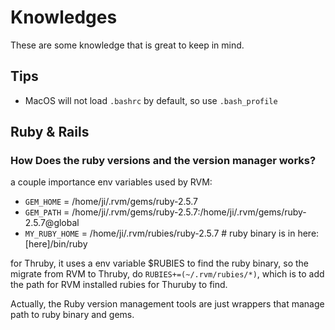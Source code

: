 # Knowledges
These are some knowledge that is great to keep in mind.

## Tips
- MacOS will not load `.bashrc` by default, so use `.bash_profile`

## Ruby & Rails
### How Does the ruby versions and the version manager works?
a couple importance env variables used by RVM:
- `GEM_HOME`     = /home/ji/.rvm/gems/ruby-2.5.7
- `GEM_PATH`     = /home/ji/.rvm/gems/ruby-2.5.7:/home/ji/.rvm/gems/ruby-2.5.7@global
- `MY_RUBY_HOME` = /home/ji/.rvm/rubies/ruby-2.5.7      # ruby binary is in here: [here]/bin/ruby

for Thruby, it uses a env variable $RUBIES to find the ruby binary, so the migrate from RVM to Thruby, do `RUBIES+=(~/.rvm/rubies/*)`, which is to add the path for RVM installed rubies for Thuruby to find.

Actually, the Ruby version management tools are just wrappers that manage path to ruby binary and gems.